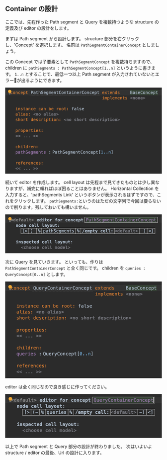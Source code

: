 ## Container の設計

ここでは、先程作った Path segment と Query を複数持つような structure の定義及び editor の設計をします。

まずは Path segment から設計します。
structure 部分を右クリックし、'Concept' を選択します。
名前は `PathSegmentContainerConcept` としましょう。

この Concept では子要素として `PathSegmentConcept` を複数持ちますので、children に `pathSegments : PathSegmentConcept[1..n]` というように書きます。
`1..n` とすることで、最低一つ以上 Path segment が入力されていないとエラーが出るようにできます。

![](./05_Container_01.png)

続いて editor を作成します。
cell layout は先程まで見てきたものとは少し異なりますが、補完に頼ればほぼ困ることはありません。
Horizontal Collection を入力すると、'pathSegments Link' というボタンが表示されるはずですので、これをクリックします。
`pathSegments:`というのはただの文字列で今回は要らないので削ります。残しておいても構いません。

![](./05_Container_02.png)

次に Query を見ていきます。
といっても、作りは `PathSegmentContainerConcept` と全く同じです。
children を `queries : QueryConcept[0..n]` とします。

![](./05_Container_03.png)

editor は全く同じなので良き感じに作ってください。

![](./05_Container_04.png)

以上で Path segment と Query 部分の設計が終わりました。
次はいよいよ structure / editor の最後、Url の設計に入ります。

